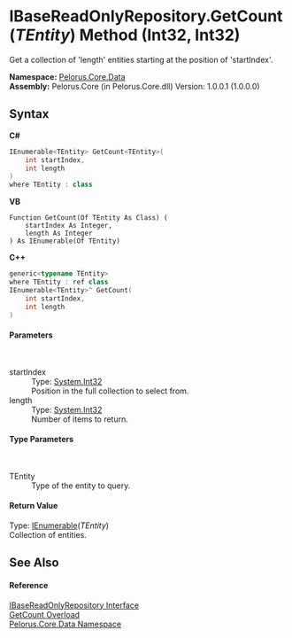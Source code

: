 # IBaseReadOnlyRepository.GetCount(*TEntity*) Method (Int32, Int32)
 

Get a collection of 'length' entities starting at the position of 'startIndex'.

**Namespace:**&nbsp;<a href="E27DB326">Pelorus.Core.Data</a><br />**Assembly:**&nbsp;Pelorus.Core (in Pelorus.Core.dll) Version: 1.0.0.1 (1.0.0.0)

## Syntax

**C#**<br />
``` C#
IEnumerable<TEntity> GetCount<TEntity>(
	int startIndex,
	int length
)
where TEntity : class

```

**VB**<br />
``` VB
Function GetCount(Of TEntity As Class) ( 
	startIndex As Integer,
	length As Integer
) As IEnumerable(Of TEntity)
```

**C++**<br />
``` C++
generic<typename TEntity>
where TEntity : ref class
IEnumerable<TEntity>^ GetCount(
	int startIndex, 
	int length
)
```


#### Parameters
&nbsp;<dl><dt>startIndex</dt><dd>Type: <a href="http://msdn2.microsoft.com/en-us/library/td2s409d" target="_blank">System.Int32</a><br />Position in the full collection to select from.</dd><dt>length</dt><dd>Type: <a href="http://msdn2.microsoft.com/en-us/library/td2s409d" target="_blank">System.Int32</a><br />Number of items to return.</dd></dl>

#### Type Parameters
&nbsp;<dl><dt>TEntity</dt><dd>Type of the entity to query.</dd></dl>

#### Return Value
Type: <a href="http://msdn2.microsoft.com/en-us/library/9eekhta0" target="_blank">IEnumerable</a>(*TEntity*)<br />Collection of entities.

## See Also


#### Reference
<a href="E4B31551">IBaseReadOnlyRepository Interface</a><br /><a href="F6AD8877">GetCount Overload</a><br /><a href="E27DB326">Pelorus.Core.Data Namespace</a><br />